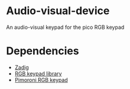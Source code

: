 # Audio-visual-device
An audio-visual keypad for the pico RGB keypad

# Dependencies
- [Zadig](https://zadig.akeo.ie/)
- [RGB keypad library](https://github.com/pimoroni/pimoroni-pico/tree/main/libraries/pico_rgb_keypad)
- [Pimoroni RGB keypad](https://shop.pimoroni.com/products/pico-rgb-keypad-base?variant=32369517166675)
